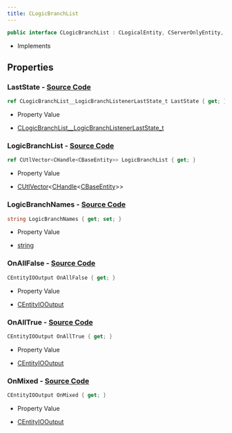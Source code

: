 ```yaml
---
title: CLogicBranchList
---
```


```csharp
public interface CLogicBranchList : CLogicalEntity, CServerOnlyEntity, CBaseEntity, CEntityInstance, ISchemaClass<CEntityInstance>, ISchemaClass<CBaseEntity>, ISchemaClass<CServerOnlyEntity>, ISchemaClass<CLogicalEntity>, ISchemaClass<CLogicBranchList>, ISchemaField, ISchemaClass, INativeHandle
```

- Implements

## Properties

### **LastState** - [Source Code](https://github.com/swiftly-solution/swiftlys2/blob/main/managed/src/SwiftlyS2.Generated/Schemas/Interfaces/CLogicBranchList.cs#L20)

```csharp
ref CLogicBranchList__LogicBranchListenerLastState_t LastState { get; }
```

- Property Value

- [CLogicBranchList__LogicBranchListenerLastState_t](/docs/api/shared/schemadefinitions/clogicbranchlist__logicbranchlistenerlaststate_t)

### **LogicBranchList** - [Source Code](https://github.com/swiftly-solution/swiftlys2/blob/main/managed/src/SwiftlyS2.Generated/Schemas/Interfaces/CLogicBranchList.cs#L18)

```csharp
ref CUtlVector<CHandle<CBaseEntity>> LogicBranchList { get; }
```

- Property Value

- [CUtlVector](/docs/api/-1)<[CHandle](/docs/api/shared/natives/chandle-1)<[CBaseEntity](/docs/api/shared/schemadefinitions/cbaseentity)>>

### **LogicBranchNames** - [Source Code](https://github.com/swiftly-solution/swiftlys2/blob/main/managed/src/SwiftlyS2.Generated/Schemas/Interfaces/CLogicBranchList.cs#L16)

```csharp
string LogicBranchNames { get; set; }
```

- Property Value

- [string](https://learn.microsoft.com/dotnet/api/system.string)

### **OnAllFalse** - [Source Code](https://github.com/swiftly-solution/swiftlys2/blob/main/managed/src/SwiftlyS2.Generated/Schemas/Interfaces/CLogicBranchList.cs#L24)

```csharp
CEntityIOOutput OnAllFalse { get; }
```

- Property Value

- [CEntityIOOutput](/docs/api/shared/schemadefinitions/centityiooutput)

### **OnAllTrue** - [Source Code](https://github.com/swiftly-solution/swiftlys2/blob/main/managed/src/SwiftlyS2.Generated/Schemas/Interfaces/CLogicBranchList.cs#L22)

```csharp
CEntityIOOutput OnAllTrue { get; }
```

- Property Value

- [CEntityIOOutput](/docs/api/shared/schemadefinitions/centityiooutput)

### **OnMixed** - [Source Code](https://github.com/swiftly-solution/swiftlys2/blob/main/managed/src/SwiftlyS2.Generated/Schemas/Interfaces/CLogicBranchList.cs#L26)

```csharp
CEntityIOOutput OnMixed { get; }
```

- Property Value

- [CEntityIOOutput](/docs/api/shared/schemadefinitions/centityiooutput)

